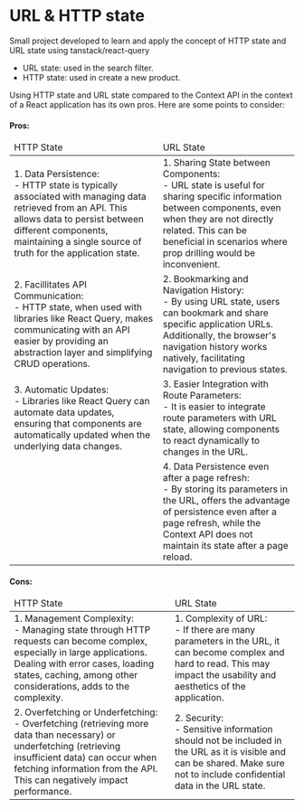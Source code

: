 # URL & HTTP state
Small project developed to learn and apply the concept of HTTP state and URL state using tanstack/react-query

* URL state: used in the search filter.
* HTTP state: used in create a new product.

Using HTTP state and URL state compared to the Context API in the context of a React application has its own pros. Here are some points to consider:

#### Pros:
<table>
  <thead>
    <tr>
      <td>HTTP State</td>
      <td>URL State</td>
    </tr>
  </thead>

  <tbody>
    <tr>
      <td>
        1. Data Persistence: <br>
        - HTTP state is typically associated with managing data retrieved from an API. This allows data to persist between different
         components, maintaining a single source of truth for the application state.
      </td>
      <td>
        1. Sharing State between Components: <br>
        - URL state is useful for sharing specific information between components, even when they are not directly related. This can be 
          beneficial in scenarios where prop drilling would be inconvenient.
      </td>
    </tr>
    <tr>
      <td>
        2. Facillitates API Communication: <br>
        - HTTP state, when used with libraries like React Query, makes communicating with an API easier by providing an 
        abstraction layer and simplifying CRUD operations.
      </td>
      <td>
        2. Bookmarking and Navigation History: <br>
        - By using URL state, users can bookmark and share specific application URLs. Additionally, the 
        browser's navigation history works natively, facilitating navigation to previous states.
      </td>
    </tr>
    <tr>
      <td>
        3. Automatic Updates: <br>
        - Libraries like React Query can automate data updates, ensuring that 
        components are automatically updated when the underlying data changes.
      </td>
      <td>
        3. Easier Integration with Route Parameters: <br>
        - It is easier to integrate route parameters with URL state, allowing components to react 
        dynamically to changes in the URL.
      </td>
    </tr>
    <tr>
      <td></td>
      <td>
        4. Data Persistence even after a page refresh: <br>
        - By storing its parameters in the URL, offers the advantage of persistence even after a
        page refresh, while the Context API does not maintain its state after a page reload.
      </td>
    </tr>
  </tbody>
</table>

#### Cons:
<table>
  <thead>
    <tr>
      <td>HTTP State</td>
      <td>URL State</td>
    </tr>
  </thead>

  <tbody>
    <tr>
      <td>
        1. Management Complexity: <br>
        - Managing state through HTTP requests can become complex, especially in large applications. Dealing with error cases, loading states, caching, among other considerations, adds to the complexity.
      </td>
      <td>
        1. Complexity of URL: <br>
        - If there are many parameters in the URL, it can become complex and hard to read. This may impact the usability and aesthetics of the application.
      </td>
    </tr>
    <tr>
      <td>
        2. Overfetching or Underfetching: <br>
        - Overfetching (retrieving more data than necessary) or underfetching (retrieving insufficient data) can occur when fetching information from the API. This can negatively impact performance.
      </td>
      <td>
        2. Security: <br>
        - Sensitive information should not be included in the URL as it is visible and can be shared. Make sure not to include confidential data in the URL state.
      </td>
    </tr>
  </tbody>
</table>